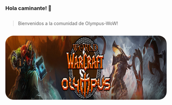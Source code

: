 ### Hola caminante! 👋


 ## 
>Bienvenidos a la comunidad de Olympus-WoW!
## 
</div>
<img align="left" height="200" style="border-radius:25px;" src="https://github.com/olympuswow/.github/blob/main/bienvenidos.jpg?raw=true">
</div>



##
